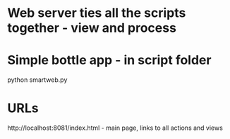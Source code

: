 # Web server ties all the scripts together - view and process

# Simple bottle app - in script folder
python smartweb.py 

# URLs
http://localhost:8081/index.html - main page, links to all actions and views

